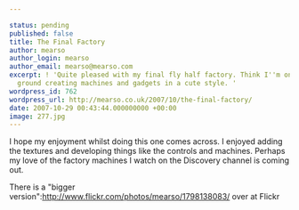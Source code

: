 ```yaml
---

status: pending
published: false
title: The Final Factory
author: mearso
author_login: mearso
author_email: mearso@mearso.com
excerpt: ! 'Quite pleased with my final fly half factory. Think I''m on more familiar
  ground creating machines and gadgets in a cute style. '
wordpress_id: 762
wordpress_url: http://mearso.co.uk/2007/10/the-final-factory/
date: 2007-10-29 00:43:44.000000000 +00:00
image: 277.jpg
---
```

I hope my enjoyment whilst doing this one comes across. I enjoyed adding the textures and developing things like the controls and machines. Perhaps my love of the factory machines I watch on the Discovery channel is coming out.

There is a "bigger version":http://www.flickr.com/photos/mearso/1798138083/ over at Flickr
